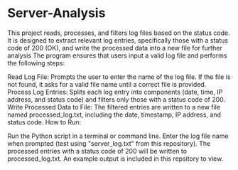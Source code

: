 # Server-Analysis
This project reads, processes, and filters log files based on the status code. It is designed to extract relevant log entries, specifically those with a status code of 200 (OK), and write the processed data into a new file for further analysis
The program ensures that users input a valid log file and performs the following steps:

Read Log File: Prompts the user to enter the name of the log file. If the file is not found, it asks for a valid file name until a correct file is provided.
Process Log Entries: Splits each log entry into components (date, time, IP address, and status code) and filters only those with a status code of 200.
Write Processed Data to File: The filtered entries are written to a new file named processed_log.txt, including the date, timestamp, IP address, and status code.
How to Run:

Run the Python script in a terminal or command line.
Enter the log file name when prompted (test using "server_log.txt" from this repository).
The processed entries with a status code of 200 will be written to processed_log.txt.
An example output is included in this repsitory to view. 
